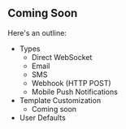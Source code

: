 ## Coming Soon

Here's an outline:

* Types
  * Direct WebSocket
  * Email
  * SMS
  * Webhook (HTTP POST)
  * Mobile Push Notifications
* Template Customization
  * Coming soon
* User Defaults
